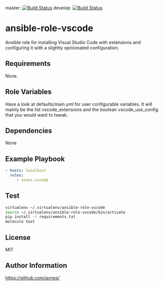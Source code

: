 master: [![Build Status](https://travis-ci.org/avnes/ansible-role-vscode.png?branch=master)](https://travis-ci.org/avnes/ansible-role-vscode) develop: [![Build Status](https://travis-ci.org/avnes/ansible-role-vscode.png?branch=develop)](https://travis-ci.org/avnes/ansible-role-vscode)

# ansible-role-vscode

Ansible role for installing Visual Studio Code with extensions and configuring it with a slightly opinionated configuration.

## Requirements

None.

## Role Variables

Have a look at defaults/main.yml for user configurable variables. It will mainly be the list vscode_extensions and the boolean vscode_use_config that you would want to tweak.

## Dependencies

None

## Example Playbook

```yaml
- hosts: localhost
  roles:
     - avnes.vscode
```

## Test

```bash
virtualenv ~/.virtualenv/ansible-role-vscode
source ~/.virtualenv/ansible-role-vscode/bin/activate
pip install -r requirements.txt
molecule test
```

## License

MIT

## Author Information

<https://github.com/avnes/>
